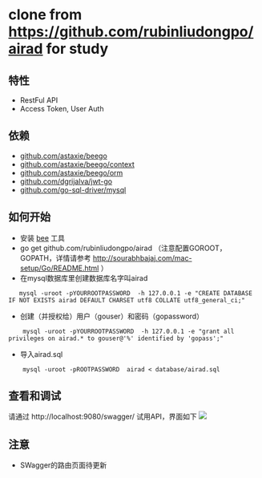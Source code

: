 # clone from https://github.com/rubinliudongpo/airad for study

## 特性

- RestFul API
- Access Token, User Auth

## 依赖

- [github.com/astaxie/beego](https://github.com/astaxie/beego)
- [github.com/astaxie/beego/context](https://github.com/astaxie/beego/context)
- [github.com/astaxie/beego/orm](https://github.com/astaxie/beego/orm)
- [github.com/dgrijalva/jwt-go](https://github.com/dgrijalva/jwt-go)
- [github.com/go-sql-driver/mysql](https://github.com/go-sql-driver/mysql)


## 如何开始

- 安装 [bee](https://github.com/beego/bee) 工具
- go get github.com/rubinliudongpo/airad （注意配置GOROOT，GOPATH，详情请参考 http://sourabhbajaj.com/mac-setup/Go/README.html ）
- 在mysql数据库里创建数据库名字叫airad 
```
   mysql -uroot -pYOURROOTPASSWORD  -h 127.0.0.1 -e "CREATE DATABASE IF NOT EXISTS airad DEFAULT CHARSET utf8 COLLATE utf8_general_ci;"
```  
- 创建（并授权给）用户（gouser）和密码（gopassword）
```
    mysql -uroot -pYOURROOTPASSWORD  -h 127.0.0.1 -e "grant all privileges on airad.* to gouser@'%' identified by 'gopass';"
```
- 导入airad.sql
```
    mysql -uroot -pROOTPASSWORD  airad < database/airad.sql
```

## 查看和调试

 请通过 http://localhost:9080/swagger/ 试用API，界面如下
![](https://github.com/rubinliudongpo/airad/blob/master/pictures/airad_swagger.png)

## 注意
- SWagger的路由页面待更新
